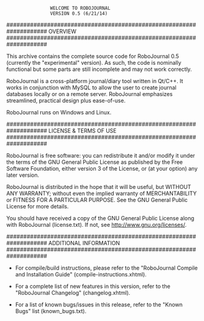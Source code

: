 					
					WELCOME TO ROBOJOURNAL
					VERSION 0.5 (6/21/14)
					
####################################################################
							OVERVIEW
####################################################################

This archive contains the complete source code for RoboJournal 0.5 
(currently the "experimental" version). As such, the code is nominally 
functional but some parts are still incomplete and may not work correctly. 

RoboJournal is a cross-platform journal/diary tool written in Qt/C++.
It works in conjunction with MySQL to allow the user to create
journal databases locally or on a remote server. RoboJournal emphasizes
streamlined, practical design plus ease-of-use.

RoboJournal runs on Windows and Linux.

####################################################################
					LICENSE & TERMS OF USE
####################################################################

RoboJournal is free software: you can redistribute it and/or modify
it under the terms of the GNU General Public License as published by
the Free Software Foundation, either version 3 of the License, or
(at your option) any later version.

RoboJournal is distributed in the hope that it will be useful,
but WITHOUT ANY WARRANTY; without even the implied warranty of
MERCHANTABILITY or FITNESS FOR A PARTICULAR PURPOSE.  See the
GNU General Public License for more details.

You should have received a copy of the GNU General Public License
along with RoboJournal (license.txt). If not, see 
<http://www.gnu.org/licenses/>.

####################################################################
					ADDITIONAL INFORMATION
####################################################################

* 	For compile/build instructions, please refer to the "RoboJournal 
	Compile and Installation Guide" (compile-instructions.xhtml).

*	For a complete list of new features in this version, refer to the 
	"RoboJournal Changelog" (changelog.xhtml).

* 	For a list of known bugs/issues in this  release, refer to the 
	"Known Bugs" list (known_bugs.txt).

